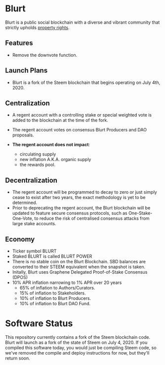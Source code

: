 # Blurt 

Blurt is a public social blockchain with a diverse and vibrant community that strictly upholds [property rights](https://twitter.com/cz_binance/status/1236373815447506945?s=20).

## Features

* Remove the downvote function. 

## Launch Plans

* Blurt is a fork of the Steem blockchain that begins operating on July 4th, 2020. 

## Centralization

* A regent account with a controlling stake or special weighted vote is added to the blockchain at the time of the fork. 

* The regent account votes on consensus Blurt Producers and DAO proposals. 

* **The regent account does not impact**:
  * circulating supply
  * new inflation A.K.A. organic supply
  * the rewards pool. 

## Decentralization

* The regent account will be programmed to decay to zero or just simply cease to exist after two years, the exact methodology is yet to be determined.
* Prior to deprecating the regent account, the Blurt blockchain will be updated to feature secure consensus protocols, such as One-Stake-One-Vote, to reduce the risk of centralised consensus attacks from large stake accounts.  


## Economy

* Ticker symbol BLURT
* Staked BLURT is called BLURT POWER
* There is no stable coin on the Blurt Blockchain. SBD balances are converted to their STEEM equivalent when the snapshot is taken.
* Initally, Blurt uses Graphene Delegated Proof-of-Stake Consensus (DPOS)
* 10% APR inflation narrowing to 1% APR over 20 years
    * 65% of inflation to Authors/Curators. 
    * 15% of inflation to Stakeholders.
    * 10% of inflation to Blurt Producers.
    * 10% of inflation to Blurt DAO Fund. 
    

# Software Status

This repository currently contains a fork of the Steem blockchain code.  Blurt will launch as a fork of the state of Steem on July 4, 2020.  If you compiled this software today, you would just be compiling Steem code, so we've removed the compile and deploy instructions for now, but they'll return soon.  


